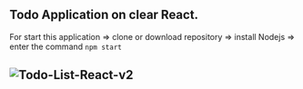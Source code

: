 Todo Application on clear React.
--------
For start this application => clone or download repository => install Nodejs => enter the command `npm start`

![Todo-List-React-v2](https://user-images.githubusercontent.com/45894469/82564051-c61b0480-9b80-11ea-9be6-52ae6f7dc9e2.gif)
------
